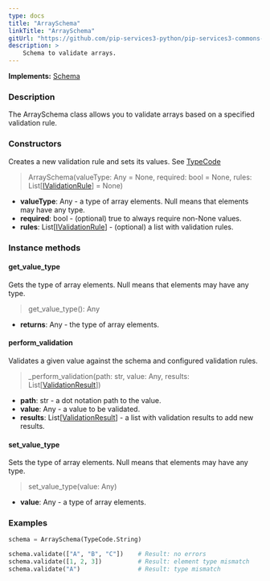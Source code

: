 ```yaml
---
type: docs
title: "ArraySchema"
linkTitle: "ArraySchema"
gitUrl: "https://github.com/pip-services3-python/pip-services3-commons-python"
description: >
    Schema to validate arrays.
---
```


**Implements:** [Schema](../schema)

### Description

The ArraySchema class allows you to validate arrays based on a specified validation rule.

### Constructors
Creates a new validation rule and sets its values.
See [TypeCode](../../convert/type_code)

> ArraySchema(valueType: Any = None, required: bool = None, rules: List[[IValidationRule](../ivalidation_rule)] = None)

- **valueType**: Any - a type of array elements. Null means that elements may have any type.
- **required**: bool - (optional) true to always require non-None values.
- **rules**: List[[IValidationRule](../ivalidation_rule)] - (optional) a list with validation rules.

### Instance methods

#### get_value_type
Gets the type of array elements.
Null means that elements may have any type.

> get_value_type(): Any

- **returns**: Any - the type of array elements.


#### perform_validation
Validates a given value against the schema and configured validation rules.

> _perform_validation(path: str, value: Any, results: List[[ValidationResult](../validation_result)])

- **path**: str - a dot notation path to the value.
- **value**: Any - a value to be validated.
- **results**: List[[ValidationResult](../validation_result)] - a list with validation results to add new results.


#### set_value_type
Sets the type of array elements.
Null means that elements may have any type.

> set_value_type(value: Any)

- **value**: Any - a type of array elements.

### Examples 
```python
schema = ArraySchema(TypeCode.String)

schema.validate(["A", "B", "C"])    # Result: no errors
schema.validate([1, 2, 3])          # Result: element type mismatch
schema.validate("A")                # Result: type mismatch    

```
